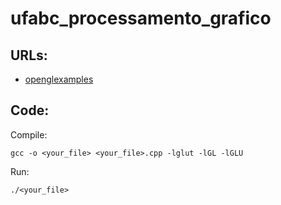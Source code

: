 # ufabc_processamento_grafico


## URLs:

- [openglexamples](https://cs.lmu.edu/~ray/notes/openglexamples/)

## Code:

Compile:
```
gcc -o <your_file> <your_file>.cpp -lglut -lGL -lGLU

```

Run:

```
./<your_file>
```